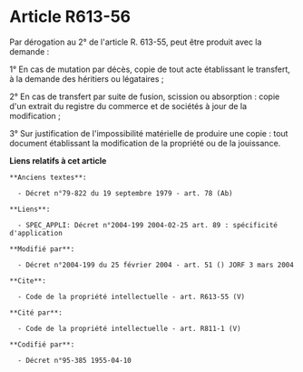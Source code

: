 # Article R613-56

Par dérogation au 2° de l'article R. 613-55, peut être produit avec la demande : 

1° En cas de mutation par décès, copie de tout acte établissant le transfert, à la demande des héritiers ou légataires ; 

2° En cas de transfert par suite de fusion, scission ou absorption : copie d'un extrait du registre du commerce et de
sociétés à jour de la modification ; 

3° Sur justification de l'impossibilité matérielle de produire une copie : tout document établissant la modification de la
propriété ou de la jouissance.

**Liens relatifs à cet article**

	**Anciens textes**:

	  - Décret n°79-822 du 19 septembre 1979 - art. 78 (Ab)

	**Liens**:

	  - SPEC_APPLI: Décret n°2004-199 2004-02-25 art. 89 : spécificité d'application

	**Modifié par**:

	  - Décret n°2004-199 du 25 février 2004 - art. 51 () JORF 3 mars 2004

	**Cite**:

	  - Code de la propriété intellectuelle - art. R613-55 (V)

	**Cité par**:

	  - Code de la propriété intellectuelle - art. R811-1 (V)

	**Codifié par**:

	  - Décret n°95-385 1955-04-10
